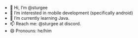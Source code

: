 - 👋 Hi, I’m @sturgee
- 👀 I’m interested in mobile development (specifically android)
- 🌱 I’m currently learning Java.
- 📫 Reach me: @sturgee at discord.
- 😄 Pronouns: he/him
